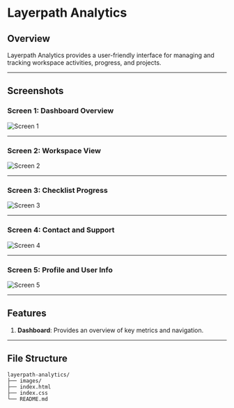 # Layerpath Analytics

## Overview
Layerpath Analytics provides a user-friendly interface for managing and tracking workspace activities, progress, and projects.

---

## Screenshots

### Screen 1: Dashboard Overview
![Screen 1](https://github.com/user-attachments/assets/d04ae1bd-e531-414e-964c-cf23e9f52314)

---

### Screen 2: Workspace View
![Screen 2](https://github.com/user-attachments/assets/98db2801-80f9-4b00-9bd7-49a76f1c71cd)

---

### Screen 3: Checklist Progress
![Screen 3](https://github.com/user-attachments/assets/23bcbe24-d64d-42af-8eb4-0e3d3f1391f1)

---

### Screen 4: Contact and Support
![Screen 4](https://github.com/user-attachments/assets/4f0deba1-39b1-4430-857c-cb6d62b87e58)

---

### Screen 5: Profile and User Info
![Screen 5](https://github.com/user-attachments/assets/b6ce0f8d-6638-4ba3-998b-4b1b296f3e80)

---

## Features
1. **Dashboard**: Provides an overview of key metrics and navigation.

---

## File Structure

```plaintext
layerpath-analytics/
├── images/                 
├── index.html
├── index.css   
└── README.md              
